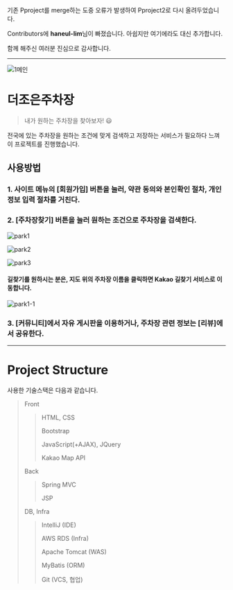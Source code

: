 기존 Pproject를 merge하는 도중 오류가 발생하여 Pproject2로 다시 올려두었습니다.

Contributors에 **haneul-lim**님이 빠졌습니다.
아쉽지만 여기에라도 대신 추가합니다.

함께 해주신 여러분 진심으로 감사합니다.

<hr/>

![1메인](https://user-images.githubusercontent.com/59231602/130787362-3ff35741-2db4-42eb-8f39-dffab37d2b4d.png)

# 더조은주차장
> 내가 원하는 주차장을 찾아보자! 😃

전국에 있는 주차장을 원하는 조건에 맞게 검색하고 저장하는 서비스가 필요하다 느껴 이 프로젝트를 진행했습니다.

## 사용방법
### 1. 사이트 메뉴의 [회원가입] 버튼을 눌러, 약관 동의와 본인확인 절차, 개인정보 입력 절차를 거친다.
### 2. [주차장찾기] 버튼을 눌러 원하는 조건으로 주차장을 검색한다.

![park1](https://user-images.githubusercontent.com/59231602/130793059-a7bd8736-8f50-4b1b-b87f-c97bb614f3ad.png)

![park2](https://user-images.githubusercontent.com/59231602/130793100-7ac3cc8b-e45b-4a61-90ce-bb151f8993a9.png)

![park3](https://user-images.githubusercontent.com/59231602/130793111-3430bd5e-5038-4060-b5bd-519f93de5fab.png)

#### 길찾기를 원하시는 분은, 지도 위의 주차장 이름을 클릭하면 Kakao 길찾기 서비스로 이동합니다.

![park1-1](https://user-images.githubusercontent.com/59231602/130793161-c4e8a86f-59d1-4eb7-b1cd-3b3aa79adfe9.png)

### 3. [커뮤니티]에서 자유 게시판을 이용하거나, 주차장 관련 정보는 [리뷰]에서 공유한다.


<hr/>


# Project Structure
사용한 기술스택은 다음과 같습니다.
> Front
> > HTML, CSS
> > 
> > Bootstrap
> > 
> > JavaScript(+AJAX), JQuery
> > 
> > Kakao Map API
>
> Back
> > Spring MVC
> > 
> > JSP
> 
> DB, Infra
> > IntelliJ (IDE)
> > 
> > AWS RDS (Infra)
> > 
> > Apache Tomcat (WAS)
> > 
> > MyBatis (ORM)
> > 
> > Git (VCS, 협업)
